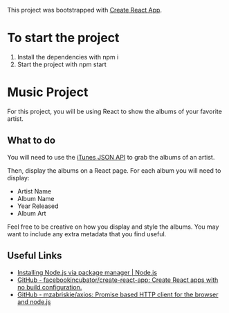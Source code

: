 This project was bootstrapped with [Create React App](https://github.com/facebookincubator/create-react-app).

# To start the project

 1. Install the dependencies with npm i
 2. Start the project with npm start
 
# Music Project
For this project, you will be using React to show the albums of your favorite artist.

## What to do
You will need to use the [iTunes JSON API](https://affiliate.itunes.apple.com/resources/documentation/itunes-store-web-service-search-api/) to grab the albums of an artist.

Then, display the albums on a React page. For each album you will need to display:
* Artist Name
* Album Name
* Year Released
* Album Art

 Feel free to be creative on how you display and style the albums. You may want to include any extra metadata that you find useful. 

## Useful Links
* [Installing Node.js via package manager | Node.js](https://nodejs.org/en/download/package-manager)
* [GitHub - facebookincubator/create-react-app: Create React apps with no build configuration.](https://github.com/facebookincubator/create-react-app)
* [GitHub - mzabriskie/axios: Promise based HTTP client for the browser and node.js](https://github.com/mzabriskie/axios)
